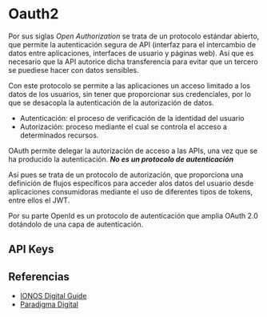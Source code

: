 # Oauth2

Por sus siglas *_Open Authorization_* se trata de un protocolo estándar abierto, que permite la autenticación segura de API (interfaz para el intercambio de datos entre aplicaciones, interfaces de usuario y páginas web). Así que es necesario que la API autorice dicha transferencia para evitar que un tercero se puediese hacer con datos sensibles.

Con este protocolo se permite a las aplicaciones un acceso limitado a los datos de los usuarios, sin tener que proporcionar sus credenciales, por lo que se desacopla la autenticación de la autorización de datos. 

* Autenticación: el proceso de verificación de la identidad del usuario
* Autorización:  proceso mediante el cual se controla el acceso a determinados recursos.

OAuth permite delegar la autorización de acceso a las APIs, una vez que se ha producido la autenticación. **_No es un protocolo de autenticación_**

Así pues se trata de un protocolo de autorización, que proporciona una definición de flujos específicos para acceder alos datos del usuario desde aplicaciones consumidoras mediante el uso de diferentes tipos de tokens, entre ellos el JWT.

Por su parte OpenId es un protocolo de autenticación que amplia OAuth 2.0 dotándolo de una capa de autenticación.

## API Keys


## Referencias 

* [IONOS Digital Guide](https://www.ionos.es/digitalguide/servidores/seguridad/oauth-y-su-version-oauth2/)
* [Paradigma Digital](https://www.paradigmadigital.com/dev/oauth-2-0-equilibrio-y-usabilidad-en-la-securizacion-de-apis/)